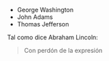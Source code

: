 - George Washington
- John Adams
- Thomas Jefferson


Tal como dice Abraham Lincoln:

> Con perdón de la expresión